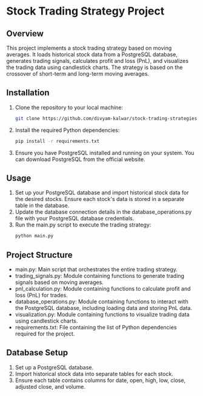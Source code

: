 # Stock Trading Strategy Project

## Overview
This project implements a stock trading strategy based on moving averages. It loads historical stock data from a PostgreSQL database, generates trading signals, calculates profit and loss (PnL), and visualizes the trading data using candlestick charts. The strategy is based on the crossover of short-term and long-term moving averages.

## Installation
1. Clone the repository to your local machine:
   ```bash
   git clone https://github.com/divyam-kalwar/stock-trading-strategies

2. Install the required Python dependencies:
   ```bash
   pip install -r requirements.txt
   
3. Ensure you have PostgreSQL installed and running on your system. You can download PostgreSQL from the official website.

## Usage
1. Set up your PostgreSQL database and import historical stock data for the desired stocks. Ensure each stock's data is stored in a separate table in the database.
2. Update the database connection details in the database_operations.py file with your PostgreSQL database credentials.
3. Run the main.py script to execute the trading strategy:
   ```bash
   python main.py
   
## Project Structure
* main.py: Main script that orchestrates the entire trading strategy.
* trading_signals.py: Module containing functions to generate trading signals based on moving averages.
* pnl_calculation.py: Module containing functions to calculate profit and loss (PnL) for trades.
* database_operations.py: Module containing functions to interact with the PostgreSQL database, including loading data and storing PnL data.
* visualization.py: Module containing functions to visualize trading data using candlestick charts.
* requirements.txt: File containing the list of Python dependencies required for the project.

## Database Setup
1. Set up a PostgreSQL database.
2. Import historical stock data into separate tables for each stock.
3. Ensure each table contains columns for date, open, high, low, close, adjusted close, and volume.
